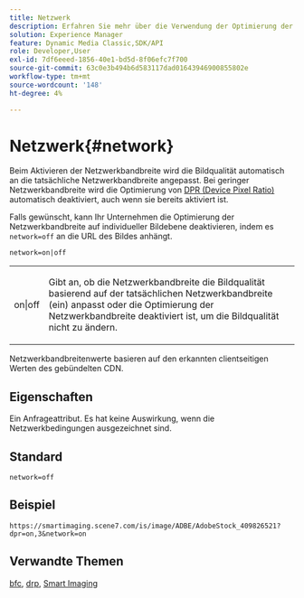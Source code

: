 ```yaml
---
title: Netzwerk
description: Erfahren Sie mehr über die Verwendung der Optimierung der Netzwerkbandbreite, um die Bildqualität anzupassen, die basierend auf der tatsächlichen Netzwerkbandbreite bereitgestellt wird.
solution: Experience Manager
feature: Dynamic Media Classic,SDK/API
role: Developer,User
exl-id: 7df6eeed-1856-40e1-bd5d-8f06efc7f700
source-git-commit: 63c0e3b494b6d583117dad01643946900855802e
workflow-type: tm+mt
source-wordcount: '148'
ht-degree: 4%

---
```


# Netzwerk{#network}

Beim Aktivieren der Netzwerkbandbreite wird die Bildqualität automatisch an die tatsächliche Netzwerkbandbreite angepasst. Bei geringer Netzwerkbandbreite wird die Optimierung von [DPR (Device Pixel Ratio)](/help/aem-is-ir-api/is-api/http-ref/image-serving-api-ref/c-http-protocol-reference/c-command-reference/r-dpr.md) automatisch deaktiviert, auch wenn sie bereits aktiviert ist.

Falls gewünscht, kann Ihr Unternehmen die Optimierung der Netzwerkbandbreite auf individueller Bildebene deaktivieren, indem es `network=off` an die URL des Bildes anhängt.

`network=on|off`

<table id="simpletable_2D23B1B282CD4216AB5BE7E7430D1B3F"> 
 <tr class="strow"> 
  <td class="stentry"> <p> <span class="codeph"> on|off </span> </p> </td> 
  <td class="stentry"> <p>Gibt an, ob die Netzwerkbandbreite die Bildqualität basierend auf der tatsächlichen Netzwerkbandbreite (ein) anpasst oder die Optimierung der Netzwerkbandbreite deaktiviert ist, um die Bildqualität nicht zu ändern.</p> </td> 
 </tr> 
</table>

Netzwerkbandbreitenwerte basieren auf den erkannten clientseitigen Werten des gebündelten CDN.

## Eigenschaften

Ein Anfrageattribut. Es hat keine Auswirkung, wenn die Netzwerkbedingungen ausgezeichnet sind.

## Standard

`network=off`

## Beispiel

`https://smartimaging.scene7.com/is/image/ADBE/AdobeStock_409826521?dpr=on,3&network=on`

## Verwandte Themen

[bfc](/help/aem-is-ir-api/is-api/http-ref/image-serving-api-ref/c-http-protocol-reference/c-command-reference/r-bfc.md), [drp](/help/aem-is-ir-api/is-api/http-ref/image-serving-api-ref/c-http-protocol-reference/c-command-reference/r-dpr.md), [Smart Imaging](https://experienceleague.adobe.com/docs/experience-manager-cloud-service/content/assets/dynamicmedia/imaging-faq.html?lang=en)
